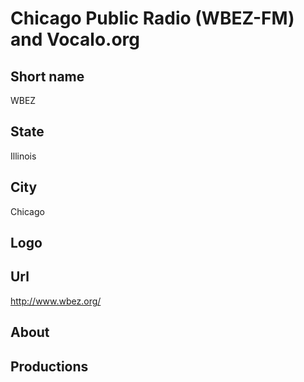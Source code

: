 # Chicago Public Radio (WBEZ-FM) and Vocalo.org

## Short name

WBEZ

## State

Illinois

## City

Chicago

## Logo



## Url

http://www.wbez.org/

## About



## Productions


